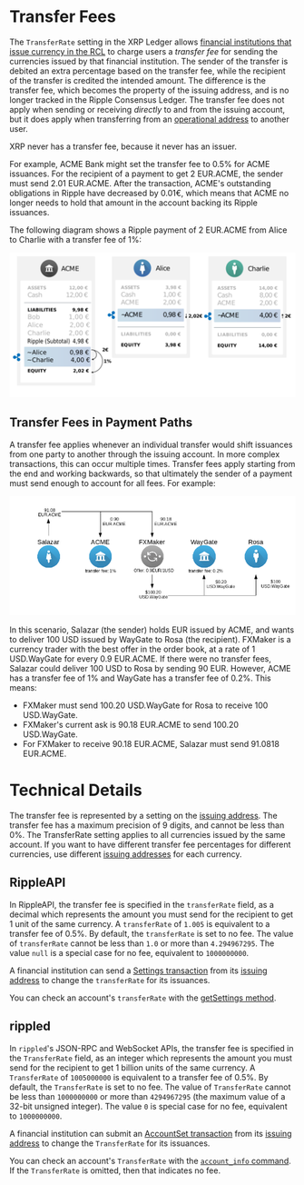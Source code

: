 # Transfer Fees #

The `TransferRate` setting in the XRP Ledger allows [financial institutions that issue currency in the RCL](tutorial-gateway-guide.html) to charge users a _transfer fee_ for sending the currencies issued by that financial institution. The sender of the transfer is debited an extra percentage based on the transfer fee, while the recipient of the transfer is credited the intended amount. The difference is the transfer fee, which becomes the property of the issuing address, and is no longer tracked in the Ripple Consensus Ledger. The transfer fee does not apply when sending or receiving _directly_ to and from the issuing account, but it does apply when transferring from an [operational address][] to another user.

[operational address]: concept-issuing-and-operational-addresses.html
[issuing address]: concept-issuing-and-operational-addresses.html

XRP never has a transfer fee, because it never has an issuer.

For example, ACME Bank might set the transfer fee to 0.5% for ACME issuances. For the recipient of a payment to get 2 EUR.ACME, the sender must send 2.01 EUR.ACME. After the transaction, ACME's outstanding obligations in Ripple have decreased by 0.01€, which means that ACME no longer needs to hold that amount in the account backing its Ripple issuances.

The following diagram shows a Ripple payment of 2 EUR.ACME from Alice to Charlie with a transfer fee of 1%:

![Alice sends 2,02€, Charlie receives 2,00€, and ACME owes 0,02€ less in Ripple](img/e2g-with_transferrate.png)

## Transfer Fees in Payment Paths ##

<!--{# TODO: Update this for OnwerPaysFee amendment when that gets added #}-->

A transfer fee applies whenever an individual transfer would shift issuances from one party to another through the issuing account. In more complex transactions, this can occur multiple times. Transfer fees apply starting from the end and working backwards, so that ultimately the sender of a payment must send enough to account for all fees. For example:

![Diagram of cross-currency payment with transfer fees](img/transfer_fees_example.png)

In this scenario, Salazar (the sender) holds EUR issued by ACME, and wants to deliver 100 USD issued by WayGate to Rosa (the recipient). FXMaker is a currency trader with the best offer in the order book, at a rate of 1 USD.WayGate for every 0.9 EUR.ACME. If there were no transfer fees, Salazar could deliver 100 USD to Rosa by sending 90 EUR. However, ACME has a transfer fee of 1% and WayGate has a transfer fee of 0.2%. This means:

* FXMaker must send 100.20 USD.WayGate for Rosa to receive 100 USD.WayGate.
* FXMaker's current ask is 90.18 EUR.ACME to send 100.20 USD.WayGate.
* For FXMaker to receive 90.18 EUR.ACME, Salazar must send 91.0818 EUR.ACME.

# Technical Details #

The transfer fee is represented by a setting on the [issuing address][]. The transfer fee has a maximum precision of 9 digits, and cannot be less than 0%. The TransferRate setting applies to all currencies issued by the same account. If you want to have different transfer fee percentages for different currencies, use different [issuing addresses][issuing address] for each currency.

## RippleAPI ##

In RippleAPI, the transfer fee is specified in the `transferRate` field, as a decimal which represents the amount you must send for the recipient to get 1 unit of the same currency. A `transferRate` of `1.005` is equivalent to a transfer fee of 0.5%. By default, the `transferRate` is set to no fee. The value of `transferRate` cannot be less than `1.0` or more than `4.294967295`. The value `null` is a special case for no fee, equivalent to `1000000000`.

A financial institution can send a [Settings transaction](reference-rippleapi.html#settings) from its [issuing address][] to change the `transferRate` for its issuances.

You can check an account's `transferRate` with the [getSettings method](reference-rippleapi.html#getsettings).

## rippled ##

In `rippled`'s JSON-RPC and WebSocket APIs, the transfer fee is specified in the `TransferRate` field, as an integer which represents the amount you must send for the recipient to get 1 billion units of the same currency. A `TransferRate` of `1005000000` is equivalent to a transfer fee of 0.5%. By default, the `TransferRate` is set to no fee. The value of `TransferRate` cannot be less than `1000000000` or more than `4294967295` (the maximum value of a 32-bit unsigned integer). The value `0` is special case for no fee, equivalent to `1000000000`.

A financial institution can submit an [AccountSet transaction](reference-transaction-format.html#accountset) from its [issuing address][] to change the `TransferRate` for its issuances.

You can check an account's `TransferRate` with the [`account_info` command](reference-rippled.html#account-info). If the `TransferRate` is omitted, then that indicates no fee.
